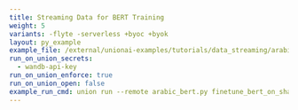 ```yaml
---
title: Streaming Data for BERT Training
weight: 5
variants: -flyte -serverless +byoc +byok
layout: py_example
example_file: /external/unionai-examples/tutorials/data_streaming/arabic_bert.py
run_on_union_secrets:
  - wandb-api-key
run_on_union_enforce: true
run_on_union_open: false
example_run_cmd: union run --remote arabic_bert.py finetune_bert_on_sharded_data --wandb_entity <YOUR_WANDB_ENTITY>
---
```

